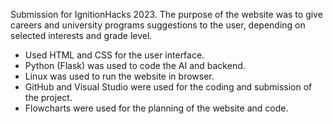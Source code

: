 Submission for IgnitionHacks 2023.
The purpose of the website was to give careers and university programs suggestions to the user, depending on selected interests and grade level. 
- Used HTML and CSS for the user interface. 
- Python (Flask) was used to code the AI and backend. 
- Linux was used to run the website in browser. 
- GitHub and Visual Studio were used for the coding and submission of the project. 
- Flowcharts were used for the planning of the website and code. 
